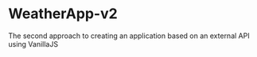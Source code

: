 # WeatherApp-v2
The second approach to creating an application based on an external API using VanillaJS

